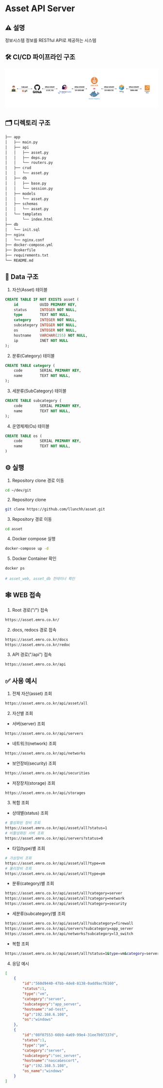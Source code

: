 # Asset API Server

## ⚠️  **설명**
정보시스템 정보를 RESTful API로 제공하는 시스템

## 🛠️ CI/CD 파이프라인 구조
![pipeline](./image/pipeline.png)

## 🗂️ 디렉토리 구조
```bash
├── app
│   ├── main.py
│   ├── api
│   │   ├── asset.py
│   │   ├── deps.py
│   │   └── routers.py
│   ├── crud
│   │   └── asset.py
│   ├── db
│   │   ├── base.py
│   │   └── session.py
│   ├── models
│   │   └── asset.py
│   ├── schemas
│   │   └── asset.py
│   └── templates
│       └── index.html
├── db
│   └── init.sql
├── nginx
│   └── nginx.conf
├── docker-compose.yml
├── Dcokerfile
├── requirements.txt
└── README.md
```

## 📀 Data 구조
1. 자산(Asset) 테이블
```sql
CREATE TABLE IF NOT EXISTS asset (
    id          UUID PRIMARY KEY,
    status      INTEGER NOT NULL,
    type        TEXT NOT NULL,
    category    INTEGER NOT NULL,
    subcategory INTEGER NOT NULL,
    os          INTEGER NOT NULL,
    hostname    VARCHAR(255) NOT NULL,
    ip          INET NOT NULL
);
```

2. 분류(Category) 테이블
```sql
CREATE TABLE category (
    code        SERIAL PRIMARY KEY,
    name        TEXT NOT NULL,
);
```

3. 세분류(SubCategory) 테이블
```sql
CREATE TABLE subcategory (
    code        SERIAL PRIMARY KEY,
    name        TEXT NOT NULL,
);
```

4. 운영체제(Os) 테이블
```sql
CREATE TABLE os (
    code        SERIAL PRIMARY KEY,
    name        TEXT NOT NULL,
)
```

## ⚙️ 실행
1. Repository clone 경로 이동
```bash
cd ~/dev/git
```
2. Repository clone
```bash
git clone https://github.com/llunchh/asset.git
```
3. Repository 경로 이동
```bash
cd asset
```
4. Docker compose 실행
```bash
docker-compose up -d
```
5. Docker Container 확인
```bash
docker ps

# asset_web, asset_db 컨테이너 확인
```
## 🕸️ WEB 접속
1. Root 경로("/") 접속
```bash
https://asset.emro.co.kr/
```

2. docs, redocs 경로 접속
```bash
https://asset.emro.co.kr/docs
https://asset.emro.co.kr/redoc
```

3. API 경로("/api") 접속
```bash
https://asset.emro.co.kr/api
```

## ✅ 사용 예시
1. 전체 자산(asset) 조회
```bash
https://asset.emro.co.kr/api/asset/all
```

2. 자산별 조회
- 서버(server) 조회
```bash
https://asset.emro.co.kr/api/servers
```
- 네트워크(network) 조회
```bash
https://asset.emro.co.kr/api/networks
```
- 보안장비(security) 조회
```bash
https://asset.emro.co.kr/api/securities
```
- 저장장치(storage) 조회
```bash
https://asset.emro.co.kr/api/storages
```

3. 복합 조회
- 상태별(status) 조회
```bash
# 활성화된 장비 조회
https://asset.emro.co.kr/api/asset/all?status=1
# 비활성화된 서버 조회
https://asset.emro.co.kr/api/servers?status=0
```
- 타입(type)별 조회
```bash
# 가상장비 조회
https://asset.emro.co.kr/api/asset/all?type=vm
# 물리장비 조회
https://asset.emro.co.kr/api/asset/all?type=pm
```
- 분류(category)별 조회
```bash
https://asset.emro.co.kr/api/asset/all?category=server
https://asset.emro.co.kr/api/asset/all?category=network
https://asset.emro.co.kr/api/asset/all?category=security
```
- 세분류(subcategory)별 조회
```bash
https://asset.emro.co.kr/api/asset/all?subcategory=firewall
https://asset.emro.co.kr/api/servers?subcategory=app_server
https://asset.emro.co.kr/api/networks?subcategory=l3_switch
```
- 복합 조회
```bash
https://asset.emro.co.kr/api/asset/all?status=1&type=vm&category=server&subcategory=app_server
```
4. 응답 예시
```json
[
    {
        "id":"560d9440-47bb-4de8-8138-0add9acf6160",
        "status":1,
        "type":"vm",
        "category":"server",
        "subcategory":"app_server",
        "hostname":"ad-test",
        "ip":"192.168.6.108",
        "os":"windows"
    },
    {
        "id":"08f07553-60b9-4a69-99e4-31ee7b97337d",
        "status":1,
        "type":"pm",
        "category":"server",
        "subcategory":"sec_server",
        "hostname":"nasca&escort",
        "ip":"192.168.5.108",
        "os_name":"windows"
    }
]
```
